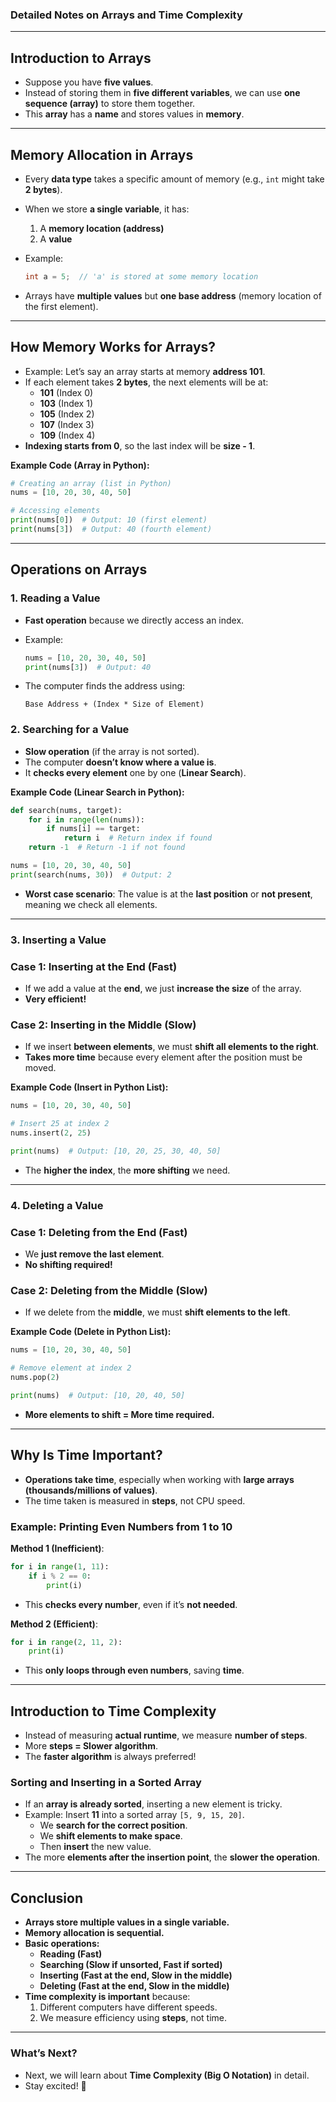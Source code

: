 ### **Detailed Notes on Arrays and Time Complexity**

---

## **Introduction to Arrays**

- Suppose you have **five values**.
- Instead of storing them in **five different variables**, we can use **one sequence (array)** to store them together.
- This **array** has a **name** and stores values in **memory**.

---

## **Memory Allocation in Arrays**

- Every **data type** takes a specific amount of memory (e.g., `int` might take **2 bytes**).
- When we store **a single variable**, it has:
    1. A **memory location (address)**
    2. A **value**
- Example:
    
    ```c
    int a = 5;  // 'a' is stored at some memory location
    
    ```
    
- Arrays have **multiple values** but **one base address** (memory location of the first element).

---

## **How Memory Works for Arrays?**

- Example: Let’s say an array starts at memory **address 101**.
- If each element takes **2 bytes**, the next elements will be at:
    - **101** (Index 0)
    - **103** (Index 1)
    - **105** (Index 2)
    - **107** (Index 3)
    - **109** (Index 4)
- **Indexing starts from 0**, so the last index will be **size - 1**.

**Example Code (Array in Python):**

```python
# Creating an array (list in Python)
nums = [10, 20, 30, 40, 50]

# Accessing elements
print(nums[0])  # Output: 10 (first element)
print(nums[3])  # Output: 40 (fourth element)

```

---

## **Operations on Arrays**

### **1. Reading a Value**

- **Fast operation** because we directly access an index.
- Example:
    
    ```python
    nums = [10, 20, 30, 40, 50]
    print(nums[3])  # Output: 40
    
    ```
    
- The computer finds the address using:
    
    ```
    Base Address + (Index * Size of Element)
    
    ```
    

### **2. Searching for a Value**

- **Slow operation** (if the array is not sorted).
- The computer **doesn’t know where a value is**.
- It **checks every element** one by one (**Linear Search**).

**Example Code (Linear Search in Python):**

```python
def search(nums, target):
    for i in range(len(nums)):
        if nums[i] == target:
            return i  # Return index if found
    return -1  # Return -1 if not found

nums = [10, 20, 30, 40, 50]
print(search(nums, 30))  # Output: 2

```

- **Worst case scenario**: The value is at the **last position** or **not present**, meaning we check all elements.

---

### **3. Inserting a Value**

### **Case 1: Inserting at the End (Fast)**

- If we add a value at the **end**, we just **increase the size** of the array.
- **Very efficient!**

### **Case 2: Inserting in the Middle (Slow)**

- If we insert **between elements**, we must **shift all elements to the right**.
- **Takes more time** because every element after the position must be moved.

**Example Code (Insert in Python List):**

```python
nums = [10, 20, 30, 40, 50]

# Insert 25 at index 2
nums.insert(2, 25)

print(nums)  # Output: [10, 20, 25, 30, 40, 50]

```

- The **higher the index**, the **more shifting** we need.

---

### **4. Deleting a Value**

### **Case 1: Deleting from the End (Fast)**

- We **just remove the last element**.
- **No shifting required!**

### **Case 2: Deleting from the Middle (Slow)**

- If we delete from the **middle**, we must **shift elements to the left**.

**Example Code (Delete in Python List):**

```python
nums = [10, 20, 30, 40, 50]

# Remove element at index 2
nums.pop(2)

print(nums)  # Output: [10, 20, 40, 50]

```

- **More elements to shift = More time required.**

---

## **Why Is Time Important?**

- **Operations take time**, especially when working with **large arrays (thousands/millions of values)**.
- The time taken is measured in **steps**, not CPU speed.

### **Example: Printing Even Numbers from 1 to 10**

**Method 1 (Inefficient)**:

```python
for i in range(1, 11):
    if i % 2 == 0:
        print(i)

```

- This **checks every number**, even if it’s **not needed**.

**Method 2 (Efficient)**:

```python
for i in range(2, 11, 2):
    print(i)

```

- This **only loops through even numbers**, saving **time**.

---

## **Introduction to Time Complexity**

- Instead of measuring **actual runtime**, we measure **number of steps**.
- More **steps = Slower algorithm**.
- The **faster algorithm** is always preferred!

### **Sorting and Inserting in a Sorted Array**

- If an **array is already sorted**, inserting a new element is tricky.
- Example: Insert **11** into a sorted array `[5, 9, 15, 20]`.
    - We **search for the correct position**.
    - We **shift elements to make space**.
    - Then **insert** the new value.
- The more **elements after the insertion point**, the **slower the operation**.

---

## **Conclusion**

- **Arrays store multiple values in a single variable.**
- **Memory allocation is sequential.**
- **Basic operations:**
    - **Reading (Fast)**
    - **Searching (Slow if unsorted, Fast if sorted)**
    - **Inserting (Fast at the end, Slow in the middle)**
    - **Deleting (Fast at the end, Slow in the middle)**
- **Time complexity is important** because:
    1. Different computers have different speeds.
    2. We measure efficiency using **steps**, not time.

---

### **What’s Next?**

- Next, we will learn about **Time Complexity (Big O Notation)** in detail.
- Stay excited! 🚀